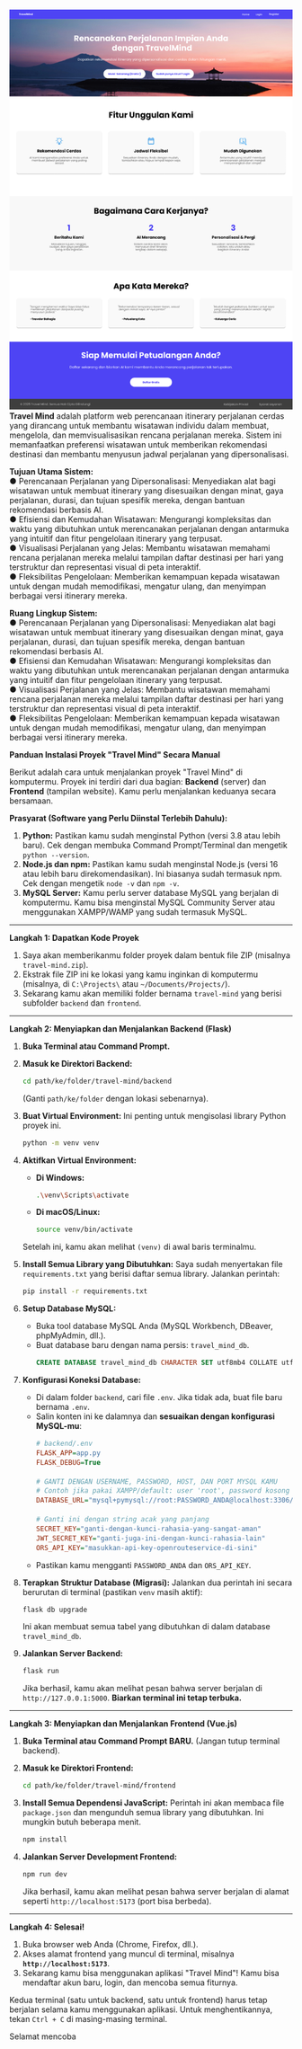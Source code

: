 ###
![Dashboard Aplikasi](./dashboard.png) <br>
**Travel Mind** adalah platform web perencanaan itinerary perjalanan cerdas yang dirancang untuk membantu wisatawan individu dalam membuat, mengelola, dan memvisualisasikan rencana perjalanan mereka. Sistem ini memanfaatkan preferensi wisatawan untuk memberikan rekomendasi destinasi dan membantu menyusun jadwal perjalanan yang dipersonalisasi.

**Tujuan Utama Sistem:**
<br>
●	Perencanaan Perjalanan yang Dipersonalisasi: Menyediakan alat bagi wisatawan untuk membuat itinerary yang disesuaikan dengan minat, gaya perjalanan, durasi, dan tujuan spesifik mereka, dengan bantuan rekomendasi berbasis AI. <br>
●	Efisiensi dan Kemudahan Wisatawan: Mengurangi kompleksitas dan waktu yang dibutuhkan untuk merencanakan perjalanan dengan antarmuka yang intuitif dan fitur pengelolaan itinerary yang terpusat.<br>
●	Visualisasi Perjalanan yang Jelas: Membantu wisatawan memahami rencana perjalanan mereka melalui tampilan daftar destinasi per hari yang terstruktur dan representasi visual di peta interaktif.<br>
●	Fleksibilitas Pengelolaan: Memberikan kemampuan kepada wisatawan untuk dengan mudah memodifikasi, mengatur ulang, dan menyimpan berbagai versi itinerary mereka.<br>

**Ruang Lingkup Sistem:**<br>
●	Perencanaan Perjalanan yang Dipersonalisasi: Menyediakan alat bagi wisatawan untuk membuat itinerary yang disesuaikan dengan minat, gaya perjalanan, durasi, dan tujuan spesifik mereka, dengan bantuan rekomendasi berbasis AI.<br>
●	Efisiensi dan Kemudahan Wisatawan: Mengurangi kompleksitas dan waktu yang dibutuhkan untuk merencanakan perjalanan dengan antarmuka yang intuitif dan fitur pengelolaan itinerary yang terpusat.<br>
●	Visualisasi Perjalanan yang Jelas: Membantu wisatawan memahami rencana perjalanan mereka melalui tampilan daftar destinasi per hari yang terstruktur dan representasi visual di peta interaktif.<br>
●	Fleksibilitas Pengelolaan: Memberikan kemampuan kepada wisatawan untuk dengan mudah memodifikasi, mengatur ulang, dan menyimpan berbagai versi itinerary mereka.<br>

**Panduan Instalasi Proyek "Travel Mind" Secara Manual**

Berikut adalah cara untuk menjalankan proyek "Travel Mind" di komputermu. Proyek ini terdiri dari dua bagian: **Backend** (server) dan **Frontend** (tampilan website). Kamu perlu menjalankan keduanya secara bersamaan.

**Prasyarat (Software yang Perlu Diinstal Terlebih Dahulu):**

1.  **Python:** Pastikan kamu sudah menginstal Python (versi 3.8 atau lebih baru). Cek dengan membuka Command Prompt/Terminal dan mengetik `python --version`.
2.  **Node.js dan npm:** Pastikan kamu sudah menginstal Node.js (versi 16 atau lebih baru direkomendasikan). Ini biasanya sudah termasuk npm. Cek dengan mengetik `node -v` dan `npm -v`.
3.  **MySQL Server:** Kamu perlu server database MySQL yang berjalan di komputermu. Kamu bisa menginstal MySQL Community Server atau menggunakan XAMPP/WAMP yang sudah termasuk MySQL.

---

**Langkah 1: Dapatkan Kode Proyek**

1.  Saya akan memberikanmu folder proyek dalam bentuk file ZIP (misalnya `travel-mind.zip`).
2.  Ekstrak file ZIP ini ke lokasi yang kamu inginkan di komputermu (misalnya, di `C:\Projects\` atau `~/Documents/Projects/`).
3.  Sekarang kamu akan memiliki folder bernama `travel-mind` yang berisi subfolder `backend` dan `frontend`.

---

**Langkah 2: Menyiapkan dan Menjalankan Backend (Flask)**

1.  **Buka Terminal atau Command Prompt.**

2.  **Masuk ke Direktori Backend:**
    ```bash
    cd path/ke/folder/travel-mind/backend
    ```
    (Ganti `path/ke/folder` dengan lokasi sebenarnya).

3.  **Buat Virtual Environment:** Ini penting untuk mengisolasi library Python proyek ini.
    ```bash
    python -m venv venv
    ```

4.  **Aktifkan Virtual Environment:**
    *   **Di Windows:**
        ```bash
        .\venv\Scripts\activate
        ```
    *   **Di macOS/Linux:**
        ```bash
        source venv/bin/activate
        ```
    Setelah ini, kamu akan melihat `(venv)` di awal baris terminalmu.

5.  **Install Semua Library yang Dibutuhkan:**
    Saya sudah menyertakan file `requirements.txt` yang berisi daftar semua library. Jalankan perintah:
    ```bash
    pip install -r requirements.txt
    ```

6.  **Setup Database MySQL:**
    *   Buka tool database MySQL Anda (MySQL Workbench, DBeaver, phpMyAdmin, dll.).
    *   Buat database baru dengan nama persis: `travel_mind_db`.
        ```sql
        CREATE DATABASE travel_mind_db CHARACTER SET utf8mb4 COLLATE utf8mb4_unicode_ci;
        ```

7.  **Konfigurasi Koneksi Database:**
    *   Di dalam folder `backend`, cari file `.env`. Jika tidak ada, buat file baru bernama `.env`.
    *   Salin konten ini ke dalamnya dan **sesuaikan dengan konfigurasi MySQL-mu**:
        ```ini
        # backend/.env
        FLASK_APP=app.py
        FLASK_DEBUG=True
        
        # GANTI DENGAN USERNAME, PASSWORD, HOST, DAN PORT MYSQL KAMU
        # Contoh jika pakai XAMPP/default: user 'root', password kosong
        DATABASE_URL="mysql+pymysql://root:PASSWORD_ANDA@localhost:3306/travel_mind_db"

        # Ganti ini dengan string acak yang panjang
        SECRET_KEY="ganti-dengan-kunci-rahasia-yang-sangat-aman"
        JWT_SECRET_KEY="ganti-juga-ini-dengan-kunci-rahasia-lain"
        ORS_API_KEY="masukkan-api-key-openrouteservice-di-sini"
        ```
    *   Pastikan kamu mengganti `PASSWORD_ANDA` dan `ORS_API_KEY`.

8.  **Terapkan Struktur Database (Migrasi):**
    Jalankan dua perintah ini secara berurutan di terminal (pastikan `venv` masih aktif):
    ```bash
    flask db upgrade
    ```
    Ini akan membuat semua tabel yang dibutuhkan di dalam database `travel_mind_db`.

9.  **Jalankan Server Backend:**
    ```bash
    flask run
    ```
    Jika berhasil, kamu akan melihat pesan bahwa server berjalan di `http://127.0.0.1:5000`. **Biarkan terminal ini tetap terbuka.**

---

**Langkah 3: Menyiapkan dan Menjalankan Frontend (Vue.js)**

1.  **Buka Terminal atau Command Prompt BARU.** (Jangan tutup terminal backend).

2.  **Masuk ke Direktori Frontend:**
    ```bash
    cd path/ke/folder/travel-mind/frontend
    ```

3.  **Install Semua Dependensi JavaScript:**
    Perintah ini akan membaca file `package.json` dan mengunduh semua library yang dibutuhkan. Ini mungkin butuh beberapa menit.
    ```bash
    npm install
    ```

4.  **Jalankan Server Development Frontend:**
    ```bash
    npm run dev
    ```
    Jika berhasil, kamu akan melihat pesan bahwa server berjalan di alamat seperti `http://localhost:5173` (port bisa berbeda).

---

**Langkah 4: Selesai!**

1.  Buka browser web Anda (Chrome, Firefox, dll.).
2.  Akses alamat frontend yang muncul di terminal, misalnya **`http://localhost:5173`**.
3.  Sekarang kamu bisa menggunakan aplikasi "Travel Mind"! Kamu bisa mendaftar akun baru, login, dan mencoba semua fiturnya.

Kedua terminal (satu untuk backend, satu untuk frontend) harus tetap berjalan selama kamu menggunakan aplikasi. Untuk menghentikannya, tekan `Ctrl + C` di masing-masing terminal.

Selamat mencoba
